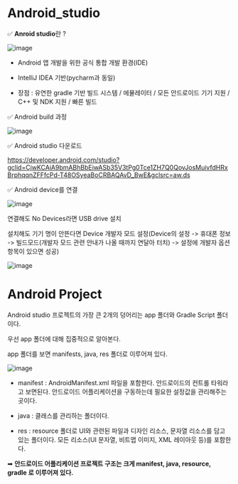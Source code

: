 # Android_studio

✅ **Anroid studio**란 ?

![image](https://user-images.githubusercontent.com/66320010/128838634-539cc676-cc91-45e9-8d07-48c136b7c1ef.png)

- Android 앱 개발을 위한 공식 통합 개발 환경(IDE)

- IntelliJ IDEA 기반(pycharm과 동일)

- 장점 : 유연한 gradle 기반 빌드 시스템 / 에뮬레이터 / 모든 안드로이드 기기 지원 / C++ 및 NDK 지원 / 빠른 빌드

✅ Android build 과정

![image](https://user-images.githubusercontent.com/66320010/128839263-d55f8e8c-6124-4ec1-b164-561106d38bdf.png)

✅ Android studio 다운로드

https://developer.android.com/studio?gclid=CjwKCAiA9bmABhBbEiwASb35V3tPg0Tce1ZH7Q0QovJosMuivfdHRxBrphqqnZFFfcPd-T48OSyeaBoCRBAQAvD_BwE&gclsrc=aw.ds

✅ Android device를 연결 

![image](https://user-images.githubusercontent.com/66320010/128839842-c0361eda-ffe4-4491-b84f-0ad197fe4961.png)

 연결해도 No Devices라면 USB drive 설치

 설치해도 기기 명이 안뜬다면 Device 개발자 모드 설정(Device의 설정 -> 휴대폰 정보 -> 빌드모드(개발자 모드 관련 안내가 나올 때까지 연달아 터치) -> 설정에 개발자 옵션 항목이 있으면 성공)

![image](https://user-images.githubusercontent.com/66320010/128840414-95086605-40e4-4286-aa99-c3fe00643b28.png)

# Android Project

Android studio 프로젝트의 가장 큰 2개의 덩어리는 app 폴더와 Gradle Script 폴더이다.

우선 app 폴더에 대해 집중적으로 알아본다.

app 폴더를 보면 manifests, java, res 폴더로 이루어져 있다.

![image](https://user-images.githubusercontent.com/66320010/128841881-b3428885-fb91-45f0-bc16-900d66d88d35.png)

  - manifest : AndroidManifest.xml 파일을 포함한다. 안드로이드의 컨트롤 타워라고 보면된다. 안드로이드 어플리케이션을 구동하는데 필요한 설정값을 관리해주는 곳이다.
  
  - java : 클래스를 관리하는 폴더이다.
  
  - res : resource 폴더로 UI와 관련된 파일과 디자인 리소스, 문자열 리소스를 담고 있는 폴더이다. 모든 리소스(UI 문자열, 비트맵 이미지, XML 레이아웃 등)를 포함한다. 
  
  ➡ **안드로이드 어플리케이션 프로젝트 구조는 크게 manifest, java, resource, gradle 로 이루어져 있다.**
